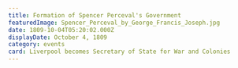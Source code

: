 ```yaml
---
title: Formation of Spencer Perceval's Government
featuredImage: Spencer_Perceval_by_George_Francis_Joseph.jpg
date: 1809-10-04T05:20:02.000Z
displayDate: October 4, 1809
category: events
card: Liverpool becomes Secretary of State for War and Colonies
---
```

